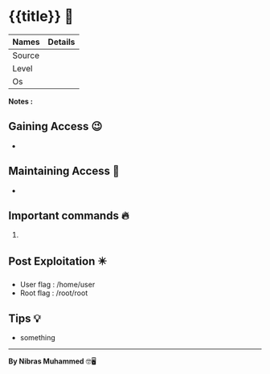 # {{title}} 🧭
Names | Details
--------|-----
Source | 
Level | 
Os | 

**Notes :**




## Gaining Access 😉
- 



## Maintaining Access 🥷
- 


## Important commands 🔥
1. 

## Post Exploitation ✴️
- User flag : /home/user
- Root flag : /root/root
## Tips 💡
- something


--------------------------------
**By Nibras Muhammed** 🤓🖥️






